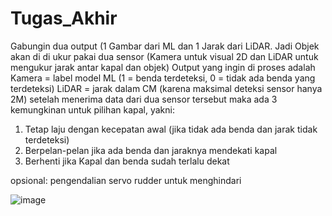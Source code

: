 # Tugas_Akhir
Gabungin dua output (1 Gambar dari ML dan 1 Jarak dari LiDAR.
Jadi Objek akan di di ukur pakai dua sensor (Kamera untuk visual 2D dan LiDAR untuk mengukur jarak antar kapal dan objek)
Output yang ingin di proses adalah
Kamera = label model ML (1 = benda terdeteksi, 0 = tidak ada benda yang terdeteksi)
LiDAR = jarak dalam CM (karena maksimal deteksi sensor hanya 2M)
setelah menerima data dari dua sensor tersebut maka ada 3 kemungkinan untuk pilihan kapal, yakni:
1. Tetap laju dengan kecepatan awal (jika tidak ada benda dan jarak tidak terdeteksi)
2. Berpelan-pelan jika ada benda dan jaraknya mendekati kapal
3. Berhenti jika Kapal dan benda sudah terlalu dekat

opsional:
pengendalian servo rudder untuk menghindari

![image](https://user-images.githubusercontent.com/92085498/140053610-b85694a7-4dfd-41e3-ba7e-e23106e5a1be.png)


